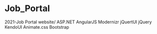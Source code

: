 # Job_Portal
2021-Job Portal website/ ASP.NET AngularJS Modernizr  jQuertUI jQuery KendoUI Animate.css Bootstrap
